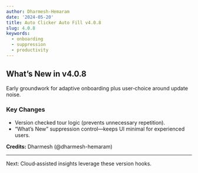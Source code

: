 ```yaml
---
author: Dharmesh-Hemaram
date: '2024-05-20'
title: Auto Clicker Auto Fill v4.0.8
slug: 4.0.8
keywords:
  - onboarding
  - suppression
  - productivity
---
```


## What’s New in v4.0.8

Early groundwork for adaptive onboarding plus user‑choice around update noise.

### Key Changes

- Version checked tour logic (prevents unnecessary repetition).
- “What’s New” suppression control—keeps UI minimal for experienced users.

**Credits:** Dharmesh (@dharmesh-hemaram)

---

Next: Cloud‑assisted insights leverage these version hooks.
